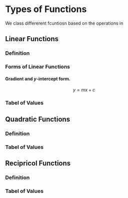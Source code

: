 # Types of Functions

We class differerent fcuntiosn based on the operations in

## Linear Functions

### Definition



### Forms of Linear Functions

#### Gradient and $y$-intercept form.
$$
y=mx+c
$$

### Tabel of Values

## Quadratic Functions

### Definition

### Tabel of Values

## Recipricol Functions

### Definition

### Tabel of Values